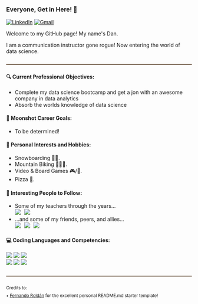 ### Everyone, Get in Here! 🍻
[![LinkedIn](https://img.shields.io/badge/LinkedIn-0077B5?style=for-the-badge&logo=linkedin&logoColor=white)](https://www.linkedin.com/in/danmillerdev/)
[![Gmail](https://img.shields.io/badge/Gmail-D14836?style=for-the-badge&logo=gmail&logoColor=white)](mailto:dmm4613@gmail.com)

Welcome to my GitHub page! My name's Dan.

I am a communication instructor gone rogue! Now entering the world of data science. 

![-----------------------------------------------------](https://github.com/dmm4613/dmm4613/blob/main/LineBreak_Copper.png)

#### 🔍 Current Professional Objectives:
- Complete my data science bootcamp and get a jon with an awesome company in data analytics
- Absorb the worlds knowledge of data science

#### 🚀 Moonshot Career Goals:
<p>
<!--   <img align="right" style="padding:5px" alt="proper alt tag for future image" src="https://github.com/dmm4613/dmm4613/blob/main/super-cool-image-gif" width="50%" height="auto" /> -->
  <ul>
    <li>To be determined!</li>
  </ul>
</p>

#### 🥊 Personal Interests and Hobbies:
- Snowboarding 🏂🏻.
- Mountain Biking 🚵🏻‍♂️.
- Video & Board Games 🎮/🎲.
- Pizza 🍕.

#### 🌟 Interesting People to Follow:
<p>
<!--   <img width="50%" height="auto" align="right" style="padding:5px" src="https://github-readme-stats.vercel.app/api?username=djprofessorkash&show_icons=true&hide_border=true&title_color=fff&icon_color=79ff97&text_color=9f9f9f&bg_color=151515" /> -->
  <ul>
    <li>Some of my teachers through the years...</li>
    <a href="https://github.com/djprofessorkash"><img height="25%" width="auto" style="padding-right:5px" src="https://custom-icon-badges.demolab.com/badge/Aakash%20Sudhakar-cc7000.svg?logo=star"></a>
    <a href="https://github.com/cndreisbach"><img height="25%" width="auto" style="padding-right:5px" src="https://custom-icon-badges.demolab.com/badge/Clinton%20Dreisbach-cc7000.svg?logo=star"></a>
    <li>...and some of my friends, peers, and allies...</li>
    <a href="https://github.com/jwperry"><img height="25%" width="auto" style="padding-right:5px" src="https://custom-icon-badges.demolab.com/badge/Joseph%20Perry-150458.svg?logo=mortar-board"></a>
    <a href="https://github.com/EmKayUltra"><img height="25%" width="auto" style="padding-right:5px" src="https://custom-icon-badges.demolab.com/badge/Matt%20Kornher-150458.svg?logo=mortar-board"></a> 
    <a href="https://github.com/adamzaninovich"><img height="25%" width="auto" style="padding-right:5px" src="https://custom-icon-badges.demolab.com/badge/Adam%20Zaninovich-150458.svg?logo=mortar-board"></a>
    <br />
  </ul>
</p>

#### 💻 Coding Languages and Competencies:
<p>
<!--   <img width="35%" height="auto" align="right" style="padding:5px" src="https://github-readme-stats.vercel.app/api/top-langs/?username=djprofessorkash&layout=compact&hide_border=true&title_color=fff&icon_color=79ff97&text_color=9f9f9f&bg_color=151515" /> -->
  <code><img width="10%" src="https://www.vectorlogo.zone/logos/javascript/javascript-ar21.svg"></code>         <!-- JavaScript -->
  <code><img width="10%" src="https://www.vectorlogo.zone/logos/djangoproject/djangoproject-ar21.svg"></code>   <!-- Django -->
  <code><img width="10%" src="https://www.vectorlogo.zone/logos/python/python-ar21.svg"></code>                 <!-- Python -->
    <br />
  <code><img width="10%" src="https://www.vectorlogo.zone/logos/jupyter/jupyter-ar21.svg"></code>               <!-- Jupyter -->
  <code><img width="10%" src="https://www.vectorlogo.zone/logos/git-scm/git-scm-ar21.svg"></code>               <!-- Git -->  
  <code><img width="10%" src="https://www.vectorlogo.zone/logos/docker/docker-ar21.svg"></code>                 <!-- Docker -->
</p>

![-----------------------------------------------------](https://github.com/dmm4613/dmm4613/blob/main/LineBreak_Copper.png)

<sub>Credits to: <br/> • [Fernando Roldán](https://github.com/FernandoRoldan93) for the excellent personal README.md starter template!
<!--
**dmm4613/dmm4613** is a ✨ _special_ ✨ repository because its `README.md` (this file) appears on your GitHub profile.

Here are some ideas to get you started:

- 🔭 I’m currently working on ...
- 🌱 I’m currently learning ...
- 👯 I’m looking to collaborate on ...
- 🤔 I’m looking for help with ...
- 💬 Ask me about ...
- 📫 How to reach me: ...
- 😄 Pronouns: ...
- ⚡ Fun fact: ...
-->
